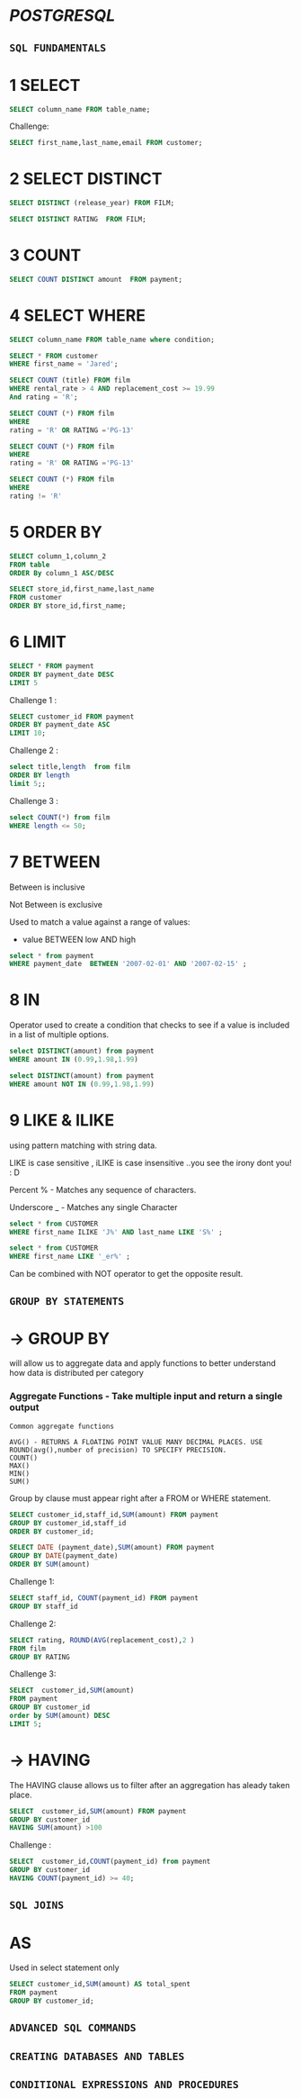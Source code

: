 # *POSTGRESQL*

## `SQL FUNDAMENTALS`

# 1 SELECT
  ```sql
  SELECT column_name FROM table_name;
  ```
  Challenge:
  ```sql
  SELECT first_name,last_name,email FROM customer;
  ```
  
  # 2 SELECT DISTINCT
  
  ```sql
  SELECT DISTINCT (release_year) FROM FILM;
  ```
  
  ```sql
  SELECT DISTINCT RATING  FROM FILM;
  ```
  
  # 3 COUNT
  
  ```sql
  SELECT COUNT DISTINCT amount  FROM payment;
  ```
  
  # 4 SELECT WHERE
   
   ```sql
   SELECT column_name FROM table_name where condition;
   ```
  
  ```sql
  SELECT * FROM customer 
  WHERE first_name = 'Jared'; 
  ```
  
  ```sql
  SELECT COUNT (title) FROM film 
WHERE rental_rate > 4 AND replacement_cost >= 19.99
And rating = 'R';
  ```
  
  ```sql
  SELECT COUNT (*) FROM film 
WHERE 
 rating = 'R' OR RATING ='PG-13'
  ```
  
  ```sql
  SELECT COUNT (*) FROM film 
WHERE 
 rating = 'R' OR RATING ='PG-13'
  ```
  
  ```sql
  SELECT COUNT (*) FROM film 
WHERE 
 rating != 'R' 
  ```
  
  # 5 ORDER BY
  
  ```sql
  SELECT column_1,column_2
  FROM table
  ORDER By column_1 ASC/DESC
  ```
  ```sql
  SELECT store_id,first_name,last_name
  FROM customer
 ORDER BY store_id,first_name;  
 
  ```
  # 6 LIMIT
  
  ```SQL
SELECT * FROM payment
ORDER BY payment_date DESC
LIMIT 5
  ```
  Challenge 1 :
  
  ```sql
  SELECT customer_id FROM payment
  ORDER BY payment_date ASC
  LIMIT 10;
  ```
  Challenge 2 :
  ```sql
  select title,length  from film
ORDER BY length
limit 5;;
  ```
  Challenge 3 :
  ```sql
  select COUNT(*) from film
WHERE length <= 50;
  ```
  
  # 7 BETWEEN 
  
  Between is inclusive
  
  Not Between is exclusive
  
   Used to match a value against a range of values:
   
   *  value BETWEEN low AND high
  ```sql
  select * from payment
  WHERE payment_date  BETWEEN '2007-02-01' AND '2007-02-15' ;
  ```
  
  # 8 IN
  
  Operator used to create a condition that checks to see if a value is included in a list of multiple options.
  
  ```SQL
  select DISTINCT(amount) from payment
  WHERE amount IN (0.99,1.98,1.99)
  ```
  
  ```sql
  select DISTINCT(amount) from payment
WHERE amount NOT IN (0.99,1.98,1.99)


  ```
  # 9 LIKE & ILIKE
  
  using pattern matching with string data.
  
  LIKE is case sensitive , iLIKE is case insensitive ..you see the irony dont you! : D
  
  Percent % - Matches any sequence of characters.
  
  Underscore _ - Matches any single Character
  
  
```sql
select * from CUSTOMER
WHERE first_name ILIKE 'J%' AND last_name LIKE 'S%' ;

```

```sql
select * from CUSTOMER
WHERE first_name LIKE '_er%' ;

```
Can be combined with NOT operator to get the opposite result.

## `GROUP BY STATEMENTS`

# -> GROUP BY 

will allow us to aggregate data and apply functions to better understand how data is distributed per category

### Aggregate Functions - Take multiple input and return a single output

```
Common aggregate functions

AVG() - RETURNS A FLOATING POINT VALUE MANY DECIMAL PLACES. USE ROUND(avg(),number of precision) TO SPECIFY PRECISION.
COUNT() 
MAX()
MIN()
SUM()

```

Group by clause must appear right after a FROM or WHERE statement.

```sql
SELECT customer_id,staff_id,SUM(amount) FROM payment
GROUP BY customer_id,staff_id
ORDER BY customer_id;
```
```sql
SELECT DATE (payment_date),SUM(amount) FROM payment
GROUP BY DATE(payment_date)
ORDER BY SUM(amount)
```
Challenge 1:

```sql
SELECT staff_id, COUNT(payment_id) FROM payment
GROUP BY staff_id
```

Challenge 2:

```sql
SELECT rating, ROUND(AVG(replacement_cost),2 )
FROM film
GROUP BY RATING
```
Challenge 3:

```sql
SELECT  customer_id,SUM(amount)
FROM payment
GROUP BY customer_id 
order by SUM(amount) DESC
LIMIT 5;

```
# -> HAVING

The HAVING clause allows us to filter after an aggregation has aleady taken place.

```sql
SELECT  customer_id,SUM(amount) FROM payment
GROUP BY customer_id 
HAVING SUM(amount) >100

```
Challenge : 

```sql
SELECT  customer_id,COUNT(payment_id) from payment
GROUP BY customer_id
HAVING COUNT(payment_id) >= 40;
```



## `SQL JOINS`

# AS

Used in select statement only

```sql
SELECT customer_id,SUM(amount) AS total_spent
FROM payment
GROUP BY customer_id;

```

## `ADVANCED SQL COMMANDS`


## `CREATING DATABASES AND TABLES`


## `CONDITIONAL EXPRESSIONS AND PROCEDURES`
